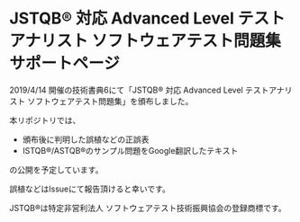 # JSTQB® 対応 Advanced Level テストアナリスト ソフトウェアテスト問題集 サポートページ

2019/4/14 開催の技術書典6にて「JSTQB® 対応 Advanced Level テストアナリスト ソフトウェアテスト問題集」を頒布しました。

本リポジトリでは、

* 頒布後に判明した誤植などの正誤表
* ISTQB®/ASTQB®のサンプル問題をGoogle翻訳したテキスト

の公開を予定しています。

誤植などはIssueにて報告頂けると幸いです。

JSTQB®は特定非営利法人 ソフトウェアテスト技術振興協会の登録商標です。

